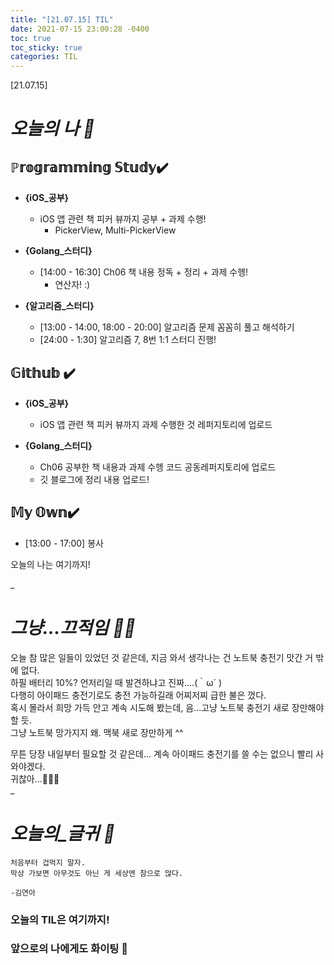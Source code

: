 ```yaml
---
title: "[21.07.15] TIL"
date: 2021-07-15 23:00:28 -0400
toc: true
toc_sticky: true
categories: TIL
---
```


[21.07.15]

# *오늘의 나 🙌*

## ℙ𝕣𝕠𝕘𝕣𝕒𝕞𝕞𝕚𝕟𝕘 𝕊𝕥𝕦𝕕𝕪✔️   

- **{iOS_공부}**

	* iOS 앱 관련 책 피커 뷰까지 공부 + 과제 수행!
		* PickerView, Multi-PickerView

- **{Golang_스터디}**

	* [14:00 - 16:30] Ch06 책 내용 정독 + 정리 + 과제 수헹!
		* 연산자! :) 

- **{알고리즘_스터디}**

	* [13:00 - 14:00, 18:00 - 20:00] 알고리즘 문제 꼼꼼히 풀고 해석하기
	* [24:00 - 1:30] 알고리즘 7, 8번 1:1 스터디 진행!


## 𝔾𝕚𝕥𝕙𝕦𝕓 ✔️

- **{iOS_공부}**

	* iOS 앱 관련 책 피커 뷰까지 과제 수행한 것 레퍼지토리에 업로드

- **{Golang_스터디}**

	* Ch06 공부한 책 내용과 과제 수헹 코드 공동레퍼지토리에 업로드
	* 깃 블로그에 정리 내용 업로드!


## 𝕄𝕪 𝕆𝕨𝕟✔️
- [13:00 - 17:00] 봉사


오늘의 나는 여기까지! 
    
_
  
# *그냥...끄적임 ✍🏻*

오늘 참 많은 일들이 있었던 것 같은데, 지금 와서 생각나는 건 노트북 충전기 맛간 거 밖에 없다.   
하필 배터리 10%? 언저리일 때 발견하냐고 진짜....(｀ω´ )   
다행히 아이패드 충전기로도 충전 가능하길래 어찌저찌 급한 불은 껐다.   
혹시 몰라서 희망 가득 안고 계속 시도해 봤는데, 음...고냥 노트북 충전기 새로 장만해야 할 듯.    
그냥 노트북 망가지지 왜. 맥북 새로 장만하게 ^^     

무튼 당장 내일부터 필요할 것 같은데... 계속 아이패드 충전기를 쓸 수는 없으니 빨리 사와야겠다.  
귀찮아...🤦🏻‍♀️    
_


# *오늘의_글귀 📜*

	처음부터 겁먹지 말자.
	막상 가보면 아무것도 아닌 게 세상엔 참으로 많다.
	
	-김연아


### 오늘의 TIL은 여기까지!       
### 앞으로의 나에게도 화이팅 🌸  
